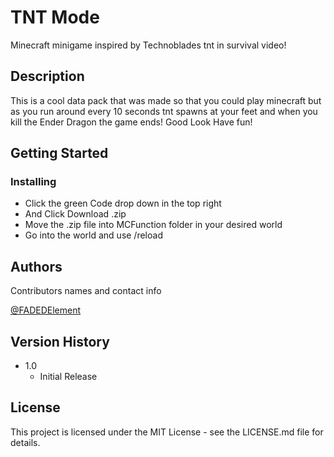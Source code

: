 # TNT Mode

Minecraft minigame inspired by Technoblades tnt in survival video!

## Description

This is a cool data pack that was made so that you could play minecraft but as you run around every 10 seconds tnt spawns at your feet and when you kill the Ender Dragon the game ends! Good Look Have fun!

## Getting Started

### Installing

* Click the green Code drop down in the top right
* And Click Download .zip
* Move the .zip file into MCFunction folder in your desired world
* Go into the world and use /reload

## Authors

Contributors names and contact info

[@FADEDElement](https://www.youtube.com/c/FADEDElement)

## Version History

* 1.0
    * Initial Release

## License

This project is licensed under the MIT License - see the LICENSE.md file for details.
